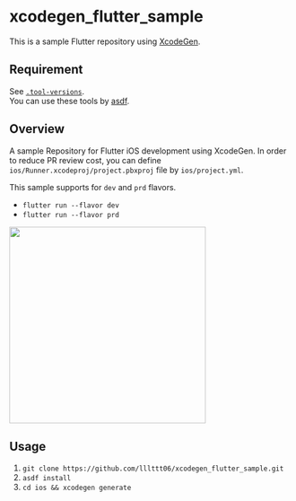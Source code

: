 # xcodegen_flutter_sample
This is a sample Flutter repository using [XcodeGen](https://github.com/yonaskolb/XcodeGen).

## Requirement
See [`.tool-versions`](https://github.com/lllttt06/xcodegen_flutter_sample/blob/main/.tool-versions).
<br>
You can use these tools by [asdf](https://asdf-vm.com/).

## Overview
A sample Repository for Flutter iOS development using XcodeGen. 
In order to reduce PR review cost, you can define `ios/Runner.xcodeproj/project.pbxproj` file by `ios/project.yml`.

This sample supports for `dev` and `prd` flavors.
- `flutter run --flavor dev`
- `flutter run --flavor prd`

<img src="https://github.com/lllttt06/xcodegen_flutter_sample/assets/72681064/02fbda68-f5f6-4dd2-ad29-2c9adafeb69a" width=350>


## Usage
1. `git clone https://github.com/lllttt06/xcodegen_flutter_sample.git`
2. `asdf install`
3. `cd ios && xcodegen generate`
